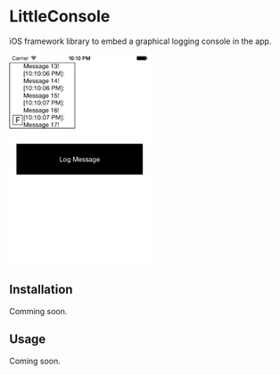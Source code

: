 
# LittleConsole

iOS framework library to embed a graphical logging console in the app.

<img src="https://raw.githubusercontent.com/Cananito/LittleConsole/master/Screenshots/CustomSize.png" width="50%" height="50%">

## Installation

Comming soon.

## Usage

Coming soon.

